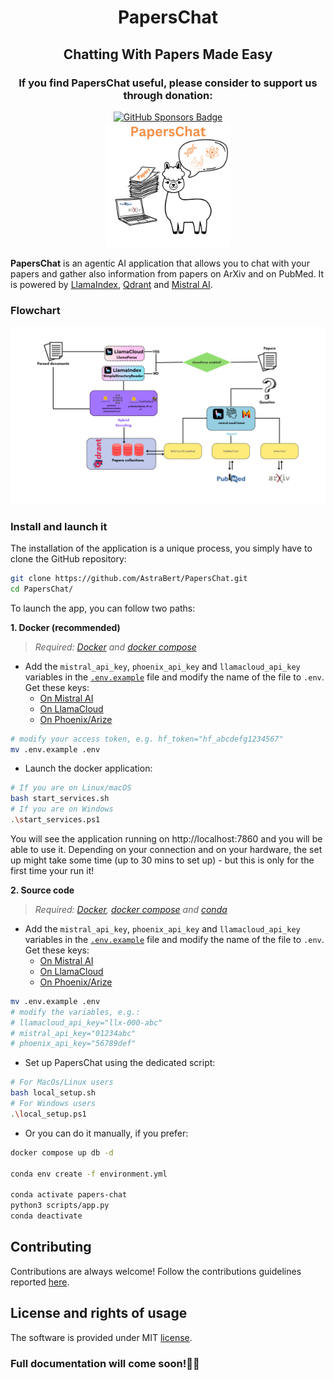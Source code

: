 <h1 align="center">PapersChat</h1>

<h2 align="center">Chatting With Papers Made Easy</h2>

<h3 align="center">If you find PapersChat useful, please consider to support us through donation:</h3>
<div align="center">
    <a href="https://github.com/sponsors/AstraBert"><img src="https://img.shields.io/badge/sponsor-30363D?style=for-the-badge&logo=GitHub-Sponsors&logoColor=#EA4AAA" alt="GitHub Sponsors Badge"></a>
</div>

<div align="center">
    <img src="logo.png" alt="PapersChat Logo" width=200 height=200>
</div>

**PapersChat** is an agentic AI application that allows you to chat with your papers and gather also information from papers on ArXiv and on PubMed. It is powered by [LlamaIndex](https://www.llamaindex.ai/), [Qdrant](https://qdrant.tech) and [Mistral AI](https://mistral.ai/en).

### Flowchart

<div align="center">
    <img src="flowchart.png" alt="PapersChat Flowchart">
</div>

### Install and launch it

The installation of the application is a unique process, you simply have to clone the GitHub repository:

```bash
git clone https://github.com/AstraBert/PapersChat.git
cd PapersChat/
```

To launch the app, you can follow two paths:

**1. Docker (recommended)**

> _Required: [Docker](https://docs.docker.com/desktop/) and [docker compose](https://docs.docker.com/compose/)_

- Add the `mistral_api_key`, `phoenix_api_key` and `llamacloud_api_key`  variables in the [`.env.example`](./docker/.env.example) file and modify the name of the file to `.env`. Get these keys:
    + [On Mistral AI](https://console.mistral.ai/api-keys/)
    + [On LlamaCloud](https://cloud.llamaindex.ai/)
    + [On Phoenix/Arize](https://llamatrace.com/projects)

```bash
# modify your access token, e.g. hf_token="hf_abcdefg1234567"
mv .env.example .env
```

- Launch the docker application:

```bash
# If you are on Linux/macOS
bash start_services.sh
# If you are on Windows
.\start_services.ps1
```

You will see the application running on http://localhost:7860 and you will be able to use it. Depending on your connection and on your hardware, the set up might take some time (up to 30 mins to set up) - but this is only for the first time your run it!

**2. Source code**

> _Required: [Docker](https://docs.docker.com/desktop/), [docker compose](https://docs.docker.com/compose/) and [conda](https://anaconda.org/anaconda/conda)_

- Add the `mistral_api_key`, `phoenix_api_key` and `llamacloud_api_key`  variables in the [`.env.example`](./docker/.env.example) file and modify the name of the file to `.env`. Get these keys:
    + [On Mistral AI](https://console.mistral.ai/api-keys/)
    + [On LlamaCloud](https://cloud.llamaindex.ai/)
    + [On Phoenix/Arize](https://llamatrace.com/projects)

```bash
mv .env.example .env
# modify the variables, e.g.:
# llamacloud_api_key="llx-000-abc"
# mistral_api_key="01234abc"
# phoenix_api_key="56789def"
```

- Set up PapersChat using the dedicated script:

```bash
# For MacOs/Linux users
bash local_setup.sh
# For Windows users
.\local_setup.ps1
```

- Or you can do it manually, if you prefer:

```bash
docker compose up db -d

conda env create -f environment.yml

conda activate papers-chat
python3 scripts/app.py
conda deactivate
```

## Contributing

Contributions are always welcome! Follow the contributions guidelines reported [here](CONTRIBUTING.md).

## License and rights of usage

The software is provided under MIT [license](./LICENSE).

### Full documentation will come soon!👷‍♀️

